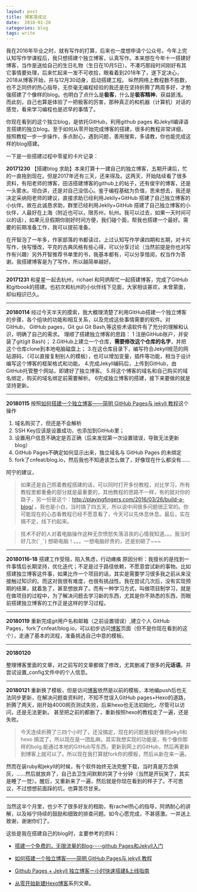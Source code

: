 ```yaml
---
layout: post
title: 博客落成记
date:  2018-01-20
categories: blog
tags: write
---
```


我在2016年毕业之时，就有写作的打算，后来也一度想申请个公众号。今年上完认知写作学课程后，我只想搭建个独立博客，认真写作。本来想在今年十一搭建好博客，当作是送给自己的生日礼物（生日在10月5日）。不凑巧那段时间刚好有其它事情要处理，后来忙起来一发不可收拾，眼看着到2018年了，遂下定决心，2018从博客开始，并与12月30动身，启动搭建工程。
纵然网络上教程数不胜数，也不乏同侪的热心指导，无奈毫无编程经验的我还是在坚持折腾了两周多好，才勉强搭建了个像样的blog。也明白了点什么是**极客**，什么是**极客精神**，获益匪浅。而此刻，自己也算是体验了一把极客的厉害，那种真正的和机器（计算机）对话的感觉，看来学习编程也是迟早的事情了。

你现在看到的这个独立blog，是依托GitHub，利用github pages 和Jekyll编译语言搭建的独立blog。至于如何从零开始完成博客的搭建，很多的教程非常详细，按照教程一步一步操作，多点耐心，遇到问题，善用搜索，多请教，你也能完成这样的blog搭建。


一下是一些搭建过程中零星的卡片记录：

**20171230**
【搭建blog 求助】本来打算十一建自己的独立博客，五期开课后，忙的一直拖到现在。但是2017年还有三天，还来得及。这两天，开始陆续看了很多资料，有阳老师的博客，田洁搭建博客的github上的帖子，还有俊宇的博客，还是一头雾水。坦白讲，还是对自己没信心。鉴于编程基础为负值，思来想去，我还是决定采纳阳老师的建议，直接求助已经利用Jeklly+GitHub 搭建了自己独立博客的小伙伴。故在此诚恳求助，群里已经利用Jeklly+GitHub 搭建了自己独立博客的小伙伴，人最好在上海（附近也可以，限苏州，杭州。我可以过去，如果一天时间可以的话），如果元旦假期你刚好时间方便，我们碰个面，帮我也搭建一个最好。需要的前期准备工作，我可以提前准备。

在开智泡了一年多，作家部落的书都读过，上过认知写作学课四期和五期，对卡片写作，快写慢改，平克的古典风格有些心得，可以分享讨论（当然前提是你也对写作有兴趣）另外开智推荐书单里的书，我基本都有，可以分享借阅，权当作为答谢。我搭建博客是为了写作，所以越简单越好。

----------

**20171231**
和星星一起去杭州，richael 和阿炳帮忙一起搭建博客，完成了GitHub和gitbook的搭建。也初次和杭州的小伙伴线下见面，大家相谈甚欢，未曾蒙面，却似相识已久。

----------

**20180114**
经过今天半天的摸索，我大概理清楚了利用GitHub搭建一个独立博客的步骤，各个组块的功能和相互关系，以及完成这些事情需要的软件。对GitHub， GitHub pages，Git gui  Git Bash,等这些术语软件有了充分的理解和认识，明确了自己的需求。
理顺了搭建独立博客的思路：
1 注册GitHub账户，并安装了git(git Bash)；
2.GitHub上建立一个仓库，**需要修改这个仓库的名字**，并把这个仓库clone到本地电脑磁盘上；
3.在这仓库目录下，编写符合Jekyll规范的网站源码，（可以直接复制别人的模板），也可以增加变量，插件等功能，相当于设计编写这个博客的框架格式和功能。
4.完成Jekyll编码后，上传到GitHub，由GitHub托管整个网站，即建好了独立博客。
5.将这个博客的域名和自己购买的域名绑定，购买的域名绑定前需要解析。
6完成独立博客的搭建，接下来要做的就是坚持更新。

----------

**20180115**
按照[如何搭建一个独立博客——简明 GitHub Pages与 jekyll 教程](http://www.cnfeat.com/blog/2014/05/11/how-to-build-a-blog/)这个操作
1. 域名购买了，但还是不会解析
2. SSH Key应该是设置成功，也添加到GitHub里；
3. 设置用户信息不确定是否正确（后来发现第一次设置错误，导致无法更新blog）
4. GitHub Pages不确定如何显示出来，独立域名与 GitHub Pages 的未绑定
5. fork了cnfeat/blog.io，然后我也不知道该怎么做了，好像现在什么都没有……

阿宁的建议，
> 如果还是自己照着教程搭建的话，可以同时打开多份教程，对比学习，所有教程里都重叠的部分就是最重要的，其他教程的思路不一样，有的就对你的路子，另一份是这个：http://playingfingers.com/2016/03/26/build-a-blog/ 。我也是小白，当时搞了四五天，所以说中间很多问题很正常的。你可能现在的心态看教程已经不愿意看了，今天可以先休息休息。最后，实在搞不定，线下约起来。


> 技术不好的人对着电脑操作这种无奈愤怒失落沮丧的心情我知道。。。我当时好几次(ˇˍˇ) 想砸电脑！。。。一想电脑好贵的，还是别砸了~~~


----------

**20180116-18** 
搭建工作受阻，陷入焦虑，行动瘫痪
原因分析：我擅长的是找到一件事情后长期坚持，优化迭代；不足是过于路径依赖，不愿意尝试新的事物。比如搭建独立博客这件事，如果比作一个项目的话，其实是需要学习很多我之前从来没接触过知识的。而这对我很有难度，也很有挑战性。我在尝试几次后，没有实现预期的结果，就着急了，甚至想放弃了。而有一种学习方式，叫做项目制学习，就是在做项目的过程中，为了解决问题去学习新的东西，尤其是你不熟悉的东西，而眼前搭建独立博客的工作正是这样的学习过程。

----------

**20180119**
重新完成git用户名和邮箱（之前设置错误）,建立个人 GitHub Pages，fork了cnfeat/blog.io，可以初步访问[博客](http://jason2960.github.io)页面（但不是你现在看到的这个），走通了基本的流程，准备挑选自己中意的模板。

----------

**20180120**

整理博客里面的文章，对之前写的文章都做了修改，尤其删减了很多的**元话语**。并尝试设置_config文件中的个人信息。

----------

**20180121**
重新换了模板，但是访问[博客](http://jason2960.github.io)依然是以前的模板，本地编push后也无法同步更新，在解决问题查资料时，不知不觉误入GitHub pages+Hexo的道路，折腾了两天，刚开始4000网页测试失败，后来hexo也无法初始化，尽管可以访问，还是无法更新。
甚至把之前的都删了，重新按照hexo的教程走了一遍，还是失败。

> 今天连续折腾了三四个小时了，还没搞定，现在的问题是我好像把jekyll和hexo 搞混了，所以现在是一团乱麻。其实我想实现的功能是，有个像你那样的bolg.能通过本地的GitHub写东西，更新到网上的GitHub，然后再更新到博客上就可以了。所以现在我打算就fork你的模板，然后从新在来一遍。

然而在装ruby和jekyll的时候，有个软件始终无法完整下载，当时真是万念俱灰，……然后就放弃了，自己去卫生间默默的哭了十分钟（当然是开玩笑了，其实是睡了一觉）。醒后，又重新来了一遍，然后就是你现在看到的样子了。不可思议，不过想想前面踩的坑，也算苦尽甘来。

----------



当然这半个月里，也少不了很多好友的相助，有rachel热心的指导，阿炳耐心的讲解，以及裕宁持续的鼓励和细致的排查问题。如今心愿完成，不甚感激。一并送上致谢，谢谢你们了。

这些是我在搭建自己的blog时，主要参考的资料：

- [搭建一个免费的，无限流量的Blog----github Pages和Jekyll入门](www.ruanyifeng.com/blog/2012/08/blogging_with_jekyll.html)

- [如何搭建一个独立博客——简明 GitHub Pages与 jekyll 教程](http://www.cnfeat.com/blog/2014/05/11/how-to-build-a-blog/)

- [Github Pages + Jekyll 独立博客一小时快速搭建&上线指南](http://playingfingers.com/2016/03/26/build-a-blog/)

- [从零开始新建Hexo博客](http://blog.junyu.io/posts/0002-start-blog-with-hexo.html)系列文章。

